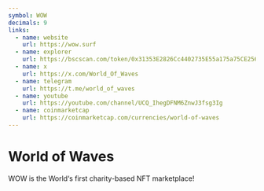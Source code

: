 ```yaml
---
symbol: WOW
decimals: 9
links:
  - name: website
    url: https://wow.surf
  - name: explorer
    url: https://bscscan.com/token/0x31353E2826Cc4402735E55a175a75CE2569B4226
  - name: x
    url: https://x.com/World_Of_Waves
  - name: telegram
    url: https://t.me/world_of_waves
  - name: youtube
    url: https://youtube.com/channel/UCQ_IhegDFNM6ZnwJ3fsg3Ig
  - name: coinmarketcap
    url: https://coinmarketcap.com/currencies/world-of-waves
---
```


# World of Waves

WOW is the World‘s first charity-based NFT marketplace!
